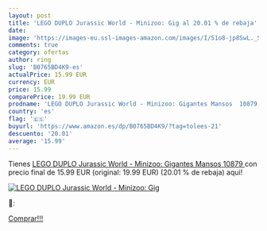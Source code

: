 ```yaml
---
layout: post
title: 'LEGO DUPLO Jurassic World - Minizoo: Gig al 20.01 % de rebaja'
date: 
image: 'https://images-eu.ssl-images-amazon.com/images/I/51o8-jp8SwL._SL200_.jpg'
comments: true
category: ofertas
author: ring
slug: 'B0765BD4K9-es'
actualPrice: 15.99 EUR
currency: EUR
price: 15.99
comparePrice: 19.99 EUR
prodname: 'LEGO DUPLO Jurassic World - Minizoo: Gigantes Mansos  10879 '
country: 'es'
flag: '🇪🇸'
buyurl: 'https://www.amazon.es/dp/B0765BD4K9/?tag=tolees-21'
descuento: '20.01'
average: '15.99'
---
```


Tienes [LEGO DUPLO Jurassic World - Minizoo: Gigantes Mansos  10879 ](https://www.amazon.es/dp/B0765BD4K9/?tag=tolees-21) con precio final de  15.99 EUR (original: 19.99 EUR) (20.01 %  de rebaja) aqui!

[![LEGO DUPLO Jurassic World - Minizoo: Gig](https://images-eu.ssl-images-amazon.com/images/I/51o8-jp8SwL._SL200_.jpg)](https://www.amazon.es/dp/B0765BD4K9/?tag=tolees-21)

🔎:


[Comprar!!!](https://www.amazon.es/dp/B0765BD4K9/?tag=tolees-21)
